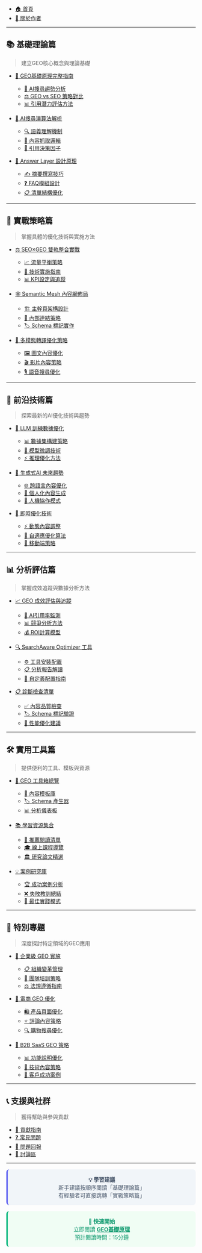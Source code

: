 <!-- 側邊欄導航 - AIOGEO 知識庫 -->

* [🏠 首頁](/)
* [👤 關於作者](about.md)

---

## 📚 基礎理論篇
> 建立GEO核心概念與理論基礎

* [📘 GEO基礎原理完整指南](posts/geo-fundamentals.md)
  * [🎯 AI搜尋趨勢分析](posts/ai-search-trends.md) 
  * [⚖️ GEO vs SEO 策略對比](posts/geo-vs-seo.md)
  * [📊 引用潛力評估方法](posts/citation-potential.md)

* [🤖 AI搜尋演算法解析](posts/ai-search-algorithm.md)
  * [🔍 語義理解機制](posts/semantic-understanding.md)
  * [📝 內容抓取邏輯](posts/content-extraction.md)
  * [🎲 引用決策因子](posts/citation-factors.md)

* [📄 Answer Layer 設計原理](posts/answer-layer-design.md)
  * [✍️ 摘要撰寫技巧](posts/summary-writing.md)
  * [❓ FAQ模組設計](posts/faq-design.md)
  * [📋 清單結構優化](posts/list-optimization.md)

---

## 🎯 實戰策略篇
> 掌握具體的優化技術與實施方法

* [⚖️ SEO×GEO 雙軌整合實戰](posts/seo-geo-integration.md)
  * [📈 流量平衡策略](posts/traffic-balance.md)
  * [🔧 技術實施指南](posts/technical-implementation.md)
  * [📊 KPI設定與追蹤](posts/kpi-tracking.md)

* [🕸️ Semantic Mesh 內容網佈局](posts/semantic-mesh.md)
  * [🏗️ 主幹頁架構設計](posts/pillar-page-design.md)
  * [🔗 內部連結策略](posts/internal-linking.md)
  * [🏷️ Schema 標記實作](posts/schema-implementation.md)

* [🎨 多模態轉譯優化策略](posts/multimodal-optimization.md)
  * [🖼️ 圖文內容優化](posts/visual-content.md)
  * [🎬 影片內容策略](posts/video-strategy.md)
  * [🎙️ 語音搜尋優化](posts/voice-optimization.md)

---

## 🔬 前沿技術篇
> 探索最新的AI優化技術與趨勢

* [🚀 LLM 訓練數據優化](posts/llm-data-optimization.md)
  * [📊 數據集構建策略](posts/dataset-building.md)
  * [🔄 模型微調技術](posts/model-fine-tuning.md)
  * [⚡ 推理優化方法](posts/inference-optimization.md)

* [🔮 生成式AI 未來趨勢](posts/generative-ai-trends.md)
  * [🌐 跨語言內容優化](posts/multilingual-optimization.md)
  * [🎯 個人化內容生成](posts/personalized-content.md)
  * [🤝 人機協作模式](posts/human-ai-collaboration.md)

* [📡 即時優化技術](posts/real-time-optimization.md)
  * [⚡ 動態內容調整](posts/dynamic-content.md)
  * [🔄 自適應優化算法](posts/adaptive-algorithms.md)
  * [📱 移動端策略](posts/mobile-strategy.md)

---

## 📊 分析評估篇
> 掌握成效追蹤與數據分析方法

* [📈 GEO 成效評估與追蹤](posts/geo-measurement.md)
  * [🎯 AI引用率監測](posts/citation-tracking.md)
  * [📊 競爭分析方法](posts/competitive-analysis.md)
  * [💰 ROI計算模型](posts/roi-calculation.md)

* [🔍 SearchAware Optimizer 工具](posts/searchaware-optimizer.md)
  * [⚙️ 工具安裝配置](posts/tool-installation.md)
  * [📋 分析報告解讀](posts/report-interpretation.md)
  * [🔧 自定義配置指南](posts/custom-configuration.md)

* [📋 診斷檢查清單](posts/diagnostic-checklist.md)
  * [✅ 內容品質檢查](posts/content-quality-check.md)
  * [🏷️ Schema 標記驗證](posts/schema-validation.md)
  * [🚀 性能優化建議](posts/performance-optimization.md)

---

## 🛠️ 實用工具篇
> 提供便利的工具、模板與資源

* [🔧 GEO 工具箱總覽](posts/geo-toolbox.md)
  * [📝 內容模板庫](posts/content-templates.md)
  * [🏷️ Schema 產生器](posts/schema-generator.md)
  * [📊 分析儀表板](posts/analytics-dashboard.md)

* [📚 學習資源集合](posts/learning-resources.md)
  * [📖 推薦閱讀清單](posts/reading-list.md)
  * [🎓 線上課程導覽](posts/online-courses.md)
  * [🏛️ 研究論文精選](posts/research-papers.md)

* [💡 案例研究庫](posts/case-studies.md)
  * [🏆 成功案例分析](posts/success-stories.md)
  * [❌ 失敗教訓總結](posts/failure-lessons.md)
  * [🔄 最佳實踐模式](posts/best-practices.md)

---

## 🌟 特別專題
> 深度探討特定領域的GEO應用

* [🏢 企業級 GEO 實施](posts/enterprise-geo.md)
  * [📋 組織變革管理](posts/change-management.md)
  * [👥 團隊培訓策略](posts/team-training.md)
  * [⚖️ 法規遵循指南](posts/compliance-guide.md)

* [🛒 電商 GEO 優化](posts/ecommerce-geo.md)
  * [🛍️ 產品頁面優化](posts/product-page-optimization.md)
  * [⭐ 評論內容策略](posts/review-strategy.md)
  * [🔍 購物搜尋優化](posts/shopping-search.md)

* [📱 B2B SaaS GEO 策略](posts/b2b-saas-geo.md)
  * [📊 功能說明優化](posts/feature-documentation.md)
  * [🎯 技術內容策略](posts/technical-content.md)
  * [🤝 客戶成功案例](posts/customer-success.md)

---

## 📞 支援與社群
> 獲得幫助與參與貢獻

* [🤝 貢獻指南](contributing.md)
* [❓ 常見問題](posts/faq.md)
* [🐛 問題回報](https://github.com/bless25min/AIOGEO-Knowledge/issues)
* [💬 討論區](https://github.com/bless25min/AIOGEO-Knowledge/discussions)

---

<div style="background: #f1f5f9; padding: 1rem; border-radius: 8px; margin: 1rem 0; text-align: center; border-left: 4px solid #6366f1;">
  <p style="margin: 0; font-size: 0.9rem; color: #475569;">
    <strong>💡 學習建議</strong><br>
    新手建議按順序閱讀「基礎理論篇」<br>
    有經驗者可直接跳轉「實戰策略篇」
  </p>
</div>

<div style="background: #f0fdf4; padding: 1rem; border-radius: 8px; margin: 1rem 0; text-align: center; border-left: 4px solid #10b981;">
  <p style="margin: 0; font-size: 0.9rem; color: #059669;">
    <strong>🚀 快速開始</strong><br>
    立即閱讀 <a href="posts/geo-fundamentals.md" style="color: #059669; font-weight: bold;">GEO基礎原理</a><br>
    預計閱讀時間：15分鐘
  </p>
</div>
